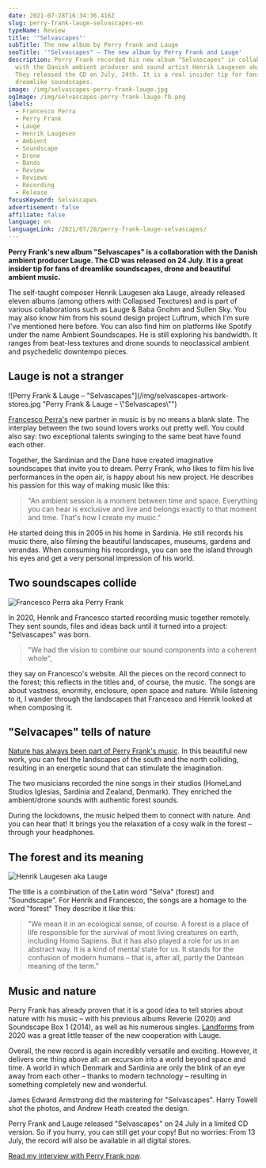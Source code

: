 ```yaml
---
date: 2021-07-28T16:34:36.416Z
slug: perry-frank-lauge-selvascapes-en
typeName: Review
title: '"Selvascapes"'
subTitle: The new album by Perry Frank and Lauge
seoTitle: '"Selvascapes" – The new album by Perry Frank and Lauge'
description: Perry Frank recorded his new album "Selvascapes" in collaboration
  with the Danish ambient producer and sound artist Henrik Laugesen aka Lauge.
  They released the CD on July, 24th. It is a real insider tip for fans of
  dreamlike soundscapes.
image: /img/selvascapes-perry-frank-lauge.jpg
ogImage: /img/selvascapes-perry-frank-lauge-fb.png
labels:
  - Francesco Perra
  - Perry Frank
  - Lauge
  - Henrik Laugesen
  - Ambient
  - Soundscape
  - Drone
  - Bands
  - Review
  - Reviews
  - Recording
  - Release
focusKeyword: Selvascapes
advertisement: false
affiliate: false
language: en
languageLink: /2021/07/28/perry-frank-lauge-selvascapes/
---
```

**Perry Frank's new album "Selvascapes" is a collaboration with the Danish ambient producer Lauge. The CD was released on 24 July. It is a great insider tip for fans of dreamlike soundscapes, drone and beautiful ambient music.**

The self-taught composer Henrik Laugesen aka Lauge, already released eleven albums (among others with Collapsed Texctures) and is part of various collaborations such as Lauge & Baba Gnohm and Sullen Sky. You may also know him from his sound design project Luftrum, which I'm sure I've mentioned here before. You can also find him on platforms like Spotify under the name Ambient Soundscapes. He is still exploring his bandwidth. It ranges from beat-less textures and drone sounds to neoclassical ambient and psychedelic downtempo pieces.

## Lauge is not a stranger

![Perry Frank & Lauge – "Selvascapes"](/img/selvascapes-artwork-stores.jpg "Perry Frank & Lauge – \\"Selvascapes\\"")

[Francesco Perra's](LINK) new partner in music is by no means a blank slate. The interplay between the two sound lovers works out pretty well. You could also say: two exceptional talents swinging to the same beat have found each other.

Together, the Sardinian and the Dane have created imaginative soundscapes that invite you to dream. Perry Frank, who likes to film his live performances in the open air, is happy about his new project. He describes his passion for this way of making music like this:

> "An ambient session is a moment between time and space. Everything you can hear is exclusive and live and belongs exactly to that moment and time. That's how I create my music."

He started doing this in 2005 in his home in Sardinia. He still records his music there, also filming the beautiful landscapes, museums, gardens and verandas. When consuming his recordings, you can see the island through his eyes and get a very personal impression of his world.

## Two soundscapes collide

![Francesco Perra aka Perry Frank](/img/perry-frank.jpg "Francesco Perra aka Perry Frank")

In 2020, Henrik and Francesco started recording music together remotely. They sent sounds, files and ideas back until it turned into a project: "Selvascapes" was born.

> "We had the vision to combine our sound components into a coherent whole", 

they say on Francesco's website. All the pieces on the record connect to the forest; this reflects in the titles and, of course, the music. The songs are about vastness, enormity, enclosure, open space and nature. While listening to it, I wander through the landscapes that Francesco and Henrik looked at when composing it.

## "Selvacapes" tells of nature

[Nature has always been part of Perry Frank's music](LINK!). In this beautiful new work, you can feel the landscapes of the south and the north colliding, resulting in an energetic sound that can stimulate the imagination.

The two musicians recorded the nine songs in their studios (HomeLand Studios Iglesias, Sardinia and Zealand, Denmark). They enriched the ambient/drone sounds with authentic forest sounds.

During the lockdowns, the music helped them to connect with nature. And you can hear that! It brings you the relaxation of a cosy walk in the forest – through your headphones.

## The forest and its meaning

![Henrik Laugesen aka Lauge](/img/lauge.jpg "Henrik Laugesen aka Lauge")

The title is a combination of the Latin word "Selva" (forest) and "Soundscape". For Henrik and Francesco, the songs are a homage to the word "forest" They describe it like this:

> "We mean it in an ecological sense, of course. A forest is a place of life responsible for the survival of most living creatures on earth, including Homo Sapiens. But it has also played a role for us in an abstract way. It is a kind of mental state for us. It stands for the confusion of modern humans – that is, after all, partly the Dantean meaning of the term."

## Music and nature

Perry Frank has already proven that it is a good idea to tell stories about nature with his music – with his previous albums Reverie (2020) and Soundscape Box 1 (2014), as well as his numerous singles. [Landforms](/2021/01/perry-frank-landforms/) from 2020 was a great little teaser of the new cooperation with Lauge.

Overall, the new record is again incredibly versatile and exciting. However, it delivers one thing above all: an excursion into a world beyond space and time. A world in which Denmark and Sardinia are only the blink of an eye away from each other – thanks to modern technology – resulting in something completely new and wonderful.

James Edward Armstrong did the mastering for "Selvascapes". Harry Towell shot the photos, and Andrew Heath created the design. 

Perry Frank and Lauge released "Selvascapes" on 24 July in a limited CD version. So if you hurry, you can still get your copy! But no worries: From 13 July, the record will also be available in all digital stores.

[Read my interview with Perry Frank now](LINK!).